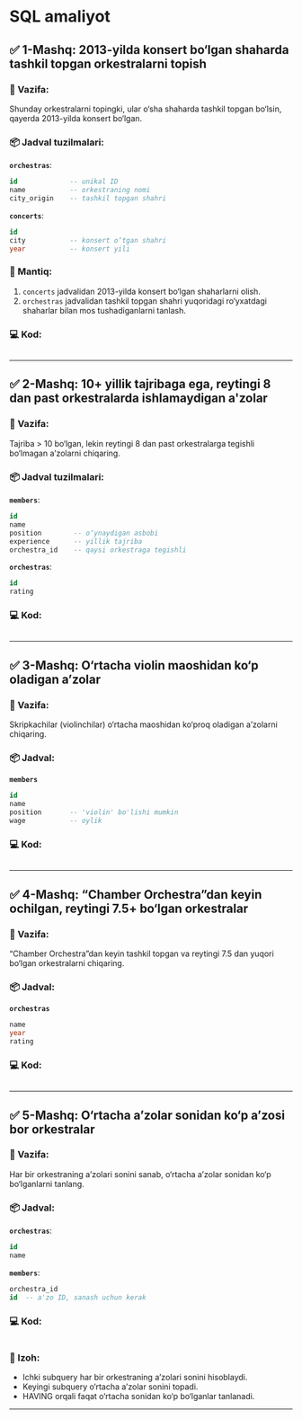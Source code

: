 # SQL amaliyot
## ✅ 1-Mashq: 2013-yilda konsert bo‘lgan shaharda tashkil topgan orkestralarni topish

### 🎯 Vazifa:
Shunday orkestralarni topingki, ular o‘sha shaharda tashkil topgan bo‘lsin, qayerda 2013-yilda konsert bo‘lgan.

### 📦 Jadval tuzilmalari:

**`orchestras`**:
```sql
id             -- unikal ID
name           -- orkestraning nomi
city_origin    -- tashkil topgan shahri
```

**`concerts`**:
```sql
id
city           -- konsert o‘tgan shahri
year           -- konsert yili
```

### 🧠 Mantiq:
1. `concerts` jadvalidan 2013-yilda konsert bo‘lgan shaharlarni olish.
2. `orchestras` jadvalidan tashkil topgan shahri yuqoridagi ro‘yxatdagi shaharlar bilan mos tushadiganlarni tanlash.

### 💻 Kod:
```sql

```

---

## ✅ 2-Mashq: 10+ yillik tajribaga ega, reytingi 8 dan past orkestralarda ishlamaydigan a'zolar

### 🎯 Vazifa:
Tajriba > 10 bo‘lgan, lekin reytingi 8 dan past orkestralarga tegishli bo‘lmagan a’zolarni chiqaring.

### 📦 Jadval tuzilmalari:

**`members`**:
```sql
id
name
position        -- o‘ynaydigan asbobi
experience      -- yillik tajriba
orchestra_id    -- qaysi orkestraga tegishli
```

**`orchestras`**:
```sql
id
rating
```

### 💻 Kod:
```sql

```

---

## ✅ 3-Mashq: O‘rtacha violin maoshidan ko‘p oladigan a’zolar

### 🎯 Vazifa:
Skripkachilar (violinchilar) o‘rtacha maoshidan ko‘proq oladigan a’zolarni chiqaring.

### 📦 Jadval:
**`members`**
```sql
id
name
position       -- 'violin' bo'lishi mumkin
wage           -- oylik
```

### 💻 Kod:
```sql

```

---

## ✅ 4-Mashq: “Chamber Orchestra”dan keyin ochilgan, reytingi 7.5+ bo‘lgan orkestralar

### 🎯 Vazifa:
“Chamber Orchestra”dan keyin tashkil topgan va reytingi 7.5 dan yuqori bo‘lgan orkestralarni chiqaring.

### 📦 Jadval:
**`orchestras`**
```sql
name
year
rating
```

### 💻 Kod:
```sql

```

---

## ✅ 5-Mashq: O‘rtacha a’zolar sonidan ko‘p a’zosi bor orkestralar

### 🎯 Vazifa:
Har bir orkestraning a’zolari sonini sanab, o‘rtacha a’zolar sonidan ko‘p bo‘lganlarni tanlang.

### 📦 Jadval:

**`orchestras`**:
```sql
id
name
```

**`members`**:
```sql
orchestra_id
id  -- a'zo ID, sanash uchun kerak
```

### 💻 Kod:
```sql

```

### 🧠 Izoh:
- Ichki subquery har bir orkestraning a’zolari sonini hisoblaydi.
- Keyingi subquery o‘rtacha a’zolar sonini topadi.
- HAVING orqali faqat o‘rtacha sonidan ko‘p bo‘lganlar tanlanadi.

---
